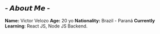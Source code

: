
<!--
**VrituuRuby/VrituuRuby** is a ✨ _special_ ✨ repository because its `README.md` (this file) appears on your GitHub profile.
Here are some ideas to get you started:
- 🔭 I’m currently working on ...
- 🌱 I’m currently learning ...
- 👯 I’m looking to collaborate on ...
- 🤔 I’m looking for help with ...
- 💬 Ask me about ...
- 📫 How to reach me: ...
- 😄 Pronouns: ...
- ⚡ Fun fact: ...
If you reading this, I love you.
-->

## - 𝘼𝙗𝙤𝙪𝙩 𝙈𝙚 -

**Name:** Victor Velozo
**Age:** 20 yo
**Nationality:** Brazil - Paraná
**Currently Learning**: React JS, Node JS Backend.
